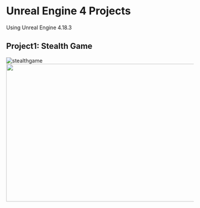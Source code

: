 # Unreal Engine 4 Projects
Using Unreal Engine 4.18.3

## Project1: Stealth Game
![stealthgame](https://user-images.githubusercontent.com/86781939/168446004-5138e1a4-a0ed-49e6-a346-58a50f992568.png)
<img src="https://user-images.githubusercontent.com/86781939/168446004-5138e1a4-a0ed-49e6-a346-58a50f992568.png"  width="700" height="370" >
